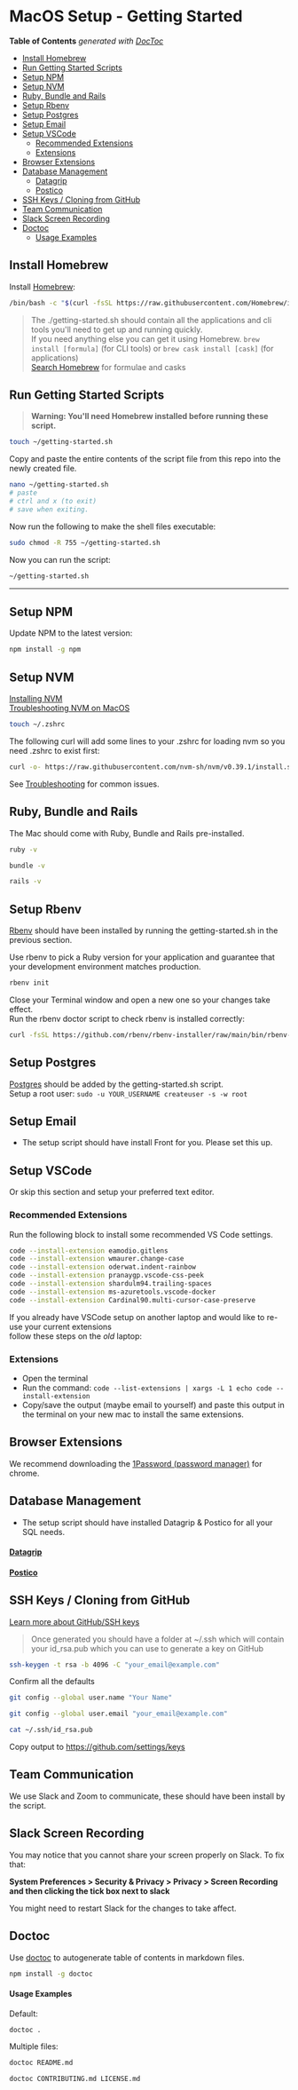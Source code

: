 # MacOS Setup - Getting Started

<!-- START doctoc generated TOC please keep comment here to allow auto update -->
<!-- DON'T EDIT THIS SECTION, INSTEAD RE-RUN doctoc TO UPDATE -->
**Table of Contents**  *generated with [DocToc](https://github.com/thlorenz/doctoc)*

- [Install Homebrew](#install-homebrew)
- [Run Getting Started Scripts](#run-getting-started-scripts)
- [Setup NPM](#setup-npm)
- [Setup NVM](#setup-nvm)
- [Ruby, Bundle and Rails](#ruby-bundle-and-rails)
- [Setup Rbenv](#setup-rbenv)
- [Setup Postgres](#setup-postgres)
- [Setup Email](#setup-email)
- [Setup VSCode](#setup-vscode)
  - [Recommended Extensions](#recommended-extensions)
  - [Extensions](#extensions)
- [Browser Extensions](#browser-extensions)
- [Database Management](#database-management)
    - [Datagrip](#datagrip)
    - [Postico](#postico)
- [SSH Keys / Cloning from GitHub](#ssh-keys--cloning-from-github)
- [Team Communication](#team-communication)
- [Slack Screen Recording](#slack-screen-recording)
- [Doctoc](#doctoc)
    - [Usage Examples](#usage-examples)

<!-- END doctoc generated TOC please keep comment here to allow auto update -->

## Install Homebrew

Install [Homebrew](https://brew.sh/):

```bash
/bin/bash -c "$(curl -fsSL https://raw.githubusercontent.com/Homebrew/install/HEAD/install.sh)"
```

> The ./getting-started.sh should contain all the applications and cli tools you'll need to get up and running quickly.  
> If you need anything else you can get it using Homebrew. `brew install [formula]` (for CLI tools) or `brew cask install [cask]` (for applications)  
> [Search Homebrew](https://formulae.brew.sh/) for formulae and casks

## Run Getting Started Scripts

> **Warning: You'll need Homebrew installed before running these script.**  

```bash
touch ~/getting-started.sh
```

Copy and paste the entire contents of the script file from this repo into the newly created file.

```bash
nano ~/getting-started.sh
# paste
# ctrl and x (to exit)
# save when exiting.
```

Now run the following to make the shell files executable:

```bash
sudo chmod -R 755 ~/getting-started.sh
```

Now you can run the script:

```bash
~/getting-started.sh
```

---

## Setup NPM
Update NPM to the latest version:

```bash
npm install -g npm
```

## Setup NVM
[Installing NVM](https://github.com/nvm-sh/nvm#installing-and-updating)  
[Troubleshooting NVM on MacOS](https://github.com/nvm-sh/nvm#troubleshooting-on-macos)  

```bash
touch ~/.zshrc
```

The following curl will add some lines to your .zshrc for loading nvm so you need .zshrc to exist first:

```bash
curl -o- https://raw.githubusercontent.com/nvm-sh/nvm/v0.39.1/install.sh | bash
```

See [Troubleshooting](https://github.com/nvm-sh/nvm#troubleshooting-on-macos) for common issues.

## Ruby, Bundle and Rails
The Mac should come with Ruby, Bundle and Rails pre-installed.

```bash
ruby -v

bundle -v

rails -v
```

## Setup Rbenv
[Rbenv](https://github.com/rbenv/rbenv) should have been installed by running the getting-started.sh in the previous section.

Use rbenv to pick a Ruby version for your application and guarantee that your development environment matches production.

```bash
rbenv init
```

Close your Terminal window and open a new one so your changes take effect.  
Run the rbenv doctor script to check rbenv is installed correctly:

```bash
curl -fsSL https://github.com/rbenv/rbenv-installer/raw/main/bin/rbenv-doctor | bash
```

## Setup Postgres
[Postgres](https://www.postgresql.org/) should be added by the getting-started.sh script.  
Setup a root user: `sudo -u YOUR_USERNAME createuser -s -w root`

## Setup Email
- The setup script should have install Front for you. Please set this up.

## Setup VSCode

Or skip this section and setup your preferred text editor.

### Recommended Extensions

Run the following block to install some recommended VS Code settings.

```bash
code --install-extension eamodio.gitlens
code --install-extension wmaurer.change-case
code --install-extension oderwat.indent-rainbow
code --install-extension pranaygp.vscode-css-peek
code --install-extension shardulm94.trailing-spaces
code --install-extension ms-azuretools.vscode-docker
code --install-extension Cardinal90.multi-cursor-case-preserve
```

If you already have VSCode setup on another laptop and would like to re-use your current extensions  
follow these steps on the *old* laptop:

### Extensions
- Open the terminal
- Run the command: `code --list-extensions | xargs -L 1 echo code --install-extension`
- Copy/save the output (maybe email to yourself) and paste this output in the terminal on your new mac to install the same extensions.

## Browser Extensions
We recommend downloading the [1Password (password manager)](https://chrome.google.com/webstore/detail/1password-%E2%80%93-password-mana/aeblfdkhhhdcdjpifhhbdiojplfjncoa) for chrome.

## Database Management
- The setup script should have installed Datagrip & Postico for all your SQL needs.

#### [Datagrip](https://www.jetbrains.com/datagrip/)
#### [Postico](https://eggerapps.at/postico/)

## SSH Keys / Cloning from GitHub
[Learn more about GitHub/SSH keys](https://help.github.com/articles/generating-a-new-ssh-key-and-adding-it-to-the-ssh-agent/)

> Once generated you should have a folder at ~/.ssh which will contain your id_rsa.pub which you can use to generate a key on GitHub

```bash
ssh-keygen -t rsa -b 4096 -C "your_email@example.com"
```

Confirm all the defaults

```bash
git config --global user.name "Your Name"

git config --global user.email "your_email@example.com"

cat ~/.ssh/id_rsa.pub
```

Copy output to https://github.com/settings/keys

## Team Communication
We use Slack and Zoom to communicate, these should have been install by the script.  

## Slack Screen Recording
You may notice that you cannot share your screen properly on Slack. To fix that:

**System Preferences > Security & Privacy > Privacy > Screen Recording and then clicking the tick box next to slack**

You might need to restart Slack for the changes to take affect.

## Doctoc
Use [doctoc](https://github.com/thlorenz/doctoc) to autogenerate table of contents in markdown files.

```bash
npm install -g doctoc
```

#### Usage Examples
Default:

```bash
doctoc .
```
Multiple files:

```bash
doctoc README.md

doctoc CONTRIBUTING.md LICENSE.md
```
